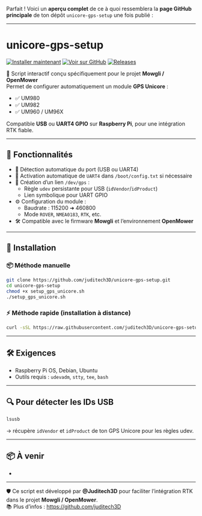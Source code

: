 Parfait ! Voici un **aperçu complet** de ce à quoi ressemblera la **page GitHub principale** de ton dépôt `unicore-gps-setup` une fois publié :

---

# unicore-gps-setup

[![Installer maintenant](https://img.shields.io/badge/Installation-%F0%9F%9A%80%20Script%20GPS%20Unicore-blue?style=for-the-badge)](https://raw.githubusercontent.com/juditech3D/unicore-gps-setup/main/install.sh)
[![Voir sur GitHub](https://img.shields.io/badge/GitHub-juditech3D%2Funicore--gps--setup-black?style=for-the-badge&logo=github)](https://github.com/juditech3D/unicore-gps-setup)
[![Releases](https://img.shields.io/github/v/release/juditech3D/unicore-gps-setup?style=for-the-badge)](https://github.com/juditech3D/unicore-gps-setup/releases)


🎯 Script interactif conçu spécifiquement pour le projet **Mowgli / OpenMower**  
Permet de configurer automatiquement un module **GPS Unicore** :
- ✅ UM980  
- ✅ UM982  
- ✅ UM960 / UM96X  

Compatible **USB** ou **UART4 GPIO** sur **Raspberry Pi**, pour une intégration RTK fiable.

---

## 🧰 Fonctionnalités

- 🔌 Détection automatique du port (USB ou UART4)  
- 🔁 Activation automatique de `UART4` dans `/boot/config.txt` si nécessaire  
- 🔗 Création d’un lien `/dev/gps` :
  - Règle `udev` persistante pour USB (`idVendor`/`idProduct`)
  - Lien symbolique pour UART GPIO
- ⚙️ Configuration du module :
  - Baudrate : 115200 ➜ 460800
  - Mode `ROVER`, `NMEA0183`, `RTK`, etc.
- 🛠️ Compatible avec le firmware **Mowgli** et l’environnement **OpenMower**

---

## 🚀 Installation

### 📦 Méthode manuelle
```bash
git clone https://github.com/juditech3D/unicore-gps-setup.git
cd unicore-gps-setup
chmod +x setup_gps_unicore.sh
./setup_gps_unicore.sh
```

### ⚡ Méthode rapide (installation à distance)
```bash
curl -sSL https://raw.githubusercontent.com/juditech3D/unicore-gps-setup/main/install.sh | bash
```

---

## 🛠️ Exigences

- Raspberry Pi OS, Debian, Ubuntu
- Outils requis : `udevadm`, `stty`, `tee`, `bash`

---

## 🔍 Pour détecter les IDs USB
```bash
lsusb
```
→ récupère `idVendor` et `idProduct` de ton GPS Unicore pour les règles udev.

---

## 📦 À venir

-

---

🛡️ Ce script est développé par **@Juditech3D** pour faciliter l’intégration RTK dans le projet **Mowgli / OpenMower**.  
📚 Plus d’infos : https://github.com/juditech3D
